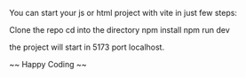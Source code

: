 You can start your js or html project with vite in just few steps: 

Clone the repo 
cd into the directory 
npm install 
npm run dev

the project will start in 5173 port localhost. 

~~ Happy Coding ~~ 
